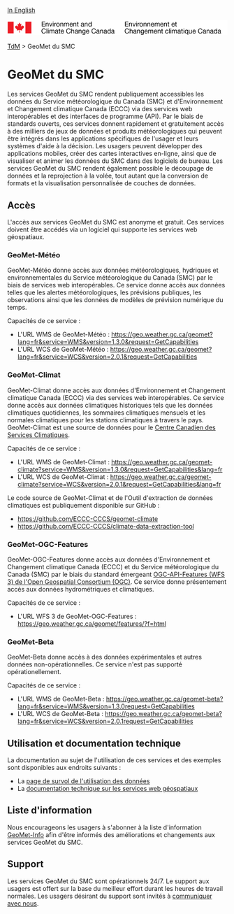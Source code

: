 [In English](readme_en.md)

![ECCC logo](../img_eccc-logo.png)

[TdM](../readme_fr.md) > GeoMet du SMC


# GeoMet du SMC

Les services GeoMet du SMC rendent publiquement accessibles les données du Service météorologique du Canada (SMC) et d'Environnement et Changement climatique Canada (ECCC) via des services web interopérables et des interfaces de programme (API). Par le biais de standards ouverts, ces services donnent rapidement et gratuitement accès à des milliers de jeux de données et produits météorologiques qui peuvent être intégrés dans les applications spécifiques de l'usager et leurs systèmes d'aide à la décision. Les usagers peuvent développer des applications mobiles, créer des cartes interactives en-ligne, ainsi que de visualiser et animer les données du SMC dans des logiciels de bureau. Les services GeoMet du SMC rendent également possible le découpage de données et la reprojection à la volée, tout autant que la conversion de formats et la visualisation personnalisée de couches de données.


## Accès

L'accès aux services GeoMet du SMC est anonyme et gratuit. Ces services doivent être accédés via un logiciel qui supporte les services web géospatiaux.


### GeoMet-Météo

GeoMet-Météo donne accès aux données météorologiques, hydriques et environnementales du Service météorologique du Canada (SMC) par le biais de services web interopérables. Ce service donne accès aux données telles que les alertes météorologiques, les prévisions publiques, les observations ainsi que les données de modèles de prévision numérique du temps.

Capacités de ce service :
* L'URL WMS de GeoMet-Météo : https://geo.weather.gc.ca/geomet?lang=fr&service=WMS&version=1.3.0&request=GetCapabilities
* L'URL WCS de GeoMet-Météo : https://geo.weather.gc.ca/geomet?lang=fr&service=WCS&version=2.0.1&request=GetCapabilities

### GeoMet-Climat

GeoMet-Climat donne accès aux données d'Environnement et Changement climatique Canada (ECCC) via des services web interopérables. Ce service donne accès aux données climatiques historiques tels que les données climatiques quotidiennes, les sommaires climatiques mensuels et les normales climatiques pour les stations climatiques à travers le pays. GeoMet-Climat est une source de données pour le [Centre Canadien des Services Climatiques](https://www.canada.ca/fr/environnement-changement-climatique/services/changements-climatiques/centre-canadien-services-climatiques.html).

Capacités de ce service :
* L'URL WMS de GeoMet-Climat : https://geo.weather.gc.ca/geomet-climate?service=WMS&version=1.3.0&request=GetCapabilities&lang=fr
* L'URL WCS de GeoMet-Climat : https://geo.weather.gc.ca/geomet-climate?service=WCS&version=2.0.1&request=GetCapabilities&lang=fr

Le code source de GeoMet-Climat et de l'Outil d'extraction de données climatiques est publiquement disponible sur GitHub :
* https://github.com/ECCC-CCCS/geomet-climate
* https://github.com/ECCC-CCCS/climate-data-extraction-tool

### GeoMet-OGC-Features

GeoMet-OGC-Features donne accès aux données d'Environnement et Changement climatique Canada (ECCC) et du Service météorologique du Canada (SMC) par le biais du standard émergeant [OGC-API-Features (WFS 3) de l'Open Geospatial Consortium (OGC)](https://github.com/opengeospatial/WFS_FES). Ce service donne présentement accès aux données hydrométriques et climatiques.

Capacités de ce service :
* L'URL WFS 3 de GeoMet-OGC-Features : https://geo.weather.gc.ca/geomet/features/?f=html

### GeoMet-Beta

GeoMet-Beta donne accès à des données expérimentales et autres données non-opérationnelles. Ce service n'est pas supporté opérationellement.

Capacités de ce service :
* L'URL WMS de GeoMet-Beta : https://geo.weather.gc.ca/geomet-beta?lang=fr&service=WMS&version=1.3.0request=GetCapabilities
* L'URL WCS de GeoMet-Beta : https://geo.weather.gc.ca/geomet-beta?lang=fr&service=WCS&version=2.0.1request=GetCapabilities


## Utilisation et documentation technique

La documentation au sujet de l'utilisation de ces services et des exemples sont disponibles aux endroits suivants :
* La [page de survol de l'utilisation des données](../usage/readme_fr.md)
* La [documentation technique sur les services web géospatiaux](web-services_fr.md)


## Liste d'information

Nous encourageons les usagers à s'abonner à la liste d'information [GeoMet-Info](https://lists.ec.gc.ca/cgi-bin/mailman/listinfo/geomet-info) afin d'être informés des améliorations et changements aux services GeoMet du SMC.


## Support

Les services GeoMet du SMC sont opérationnels 24/7. Le support aux usagers est offert sur la base du meilleur effort durant les heures de travail normales. Les usagers désirant du support sont invités à [communiquer avec nous](https://meteo.gc.ca/mainmenu/contact_us_f.html).
